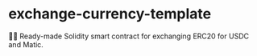 # exchange-currency-template
👨‍💻 Ready-made Solidity smart contract for exchanging ERC20 for USDC and Matic.
